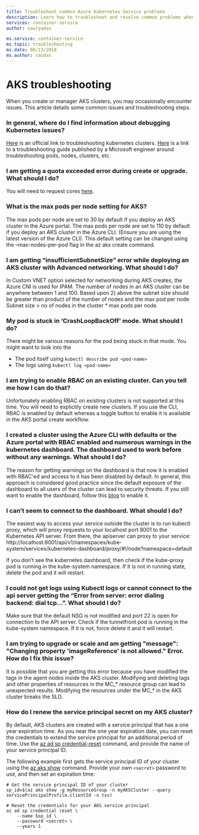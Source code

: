 ```yaml
---
title: Troubleshoot common Azure Kubernetes Service problems
description: Learn how to troubleshoot and resolve common problems when using Azure Kubernetes Service (AKS)
services: container-service
author: sauryadas

ms.service: container-service
ms.topic: troubleshooting
ms.date: 08/13/2018
ms.author: saudas
---
```



# AKS troubleshooting
When you create or manager AKS clusters, you may occasionally encounter issues. This article details some common issues and troubleshooting steps.

### In general, where do I find information about debugging Kubernetes issues?

[Here](https://kubernetes.io/docs/tasks/debug-application-cluster/troubleshooting/) is an official link to troubleshooting kubernetes clusters.
[Here](https://github.com/feiskyer/kubernetes-handbook/blob/master/en/troubleshooting/index.md) is a link to a troubleshooting guide published by a Microsoft engineer around troubleshooting pods, nodes, clusters, etc.

### I am getting a quota exceeded error during create or upgrade. What should I do? 

You will need to request cores [here](https://docs.microsoft.com/azure/azure-supportability/resource-manager-core-quotas-request).

### What is the max pods per node setting for AKS?

The max pods per node are set to 30 by default if you deploy an AKS cluster in the Azure portal.
The max pods per node are set to 110 by default if you deploy an AKS cluster in the Azure CLI. (Ensure you are using the latest version of the Azure CLI). This default setting can be changed using the –max-nodes-per-pod flag in the az aks create command.

### I am getting “insufficientSubnetSize” error while deploying an AKS cluster with Advanced networking. What should I do?

In Custom VNET option selected for networking during AKS creates, the Azure CNI is used for IPAM. The number of nodes in an AKS cluster can be anywhere between 1 and 100. Based upon 2) above the subnet size should be greater than product of the number of nodes and the max pod per node 
Subnet size > no of nodes in the cluster * max pods per node.

### My pod is stuck in ‘CrashLoopBackOff’ mode. What should I do?

There might be various reasons for the pod being stuck in that mode. You might want to look into the 
* The pod itself using `kubectl describe pod <pod-name>`
* The logs using  `kubectl log <pod-name>`

### I am trying to enable RBAC on an existing cluster. Can you tell me how I can do that?

Unfortunately enabling RBAC on existing clusters is not supported at this time. You will need to explicitly create new clusters. If you use the CLI, RBAC is enabled by default whereas a toggle button to enable it is available in the AKS portal create workflow.

### I created a cluster using the Azure CLI with defaults or the Azure portal with RBAC enabled and numerous warnings in the kubernetes dashboard. The dashboard used to work before without any warnings. What should I do?

The reason for getting warnings on the dashboard is that now it is enabled with RBAC'ed and access to it has been disabled by default. In general, 
this approach is considered good practice since the default exposure of the dashboard to all users of the cluster can lead to security 
threats. If you still want to enable the dashboard, follow this [blog](https://pascalnaber.wordpress.com/2018/06/17/access-dashboard-on-aks-with-rbac-enabled/)
to enable it.

### I can’t seem to connect to the dashboard. What should I do?

The easiest way to access your service outside the cluster is to run kubectl proxy, which will proxy requests to your localhost port 8001 to the Kubernetes API server. From there, the apiserver can proxy to your service:
http://localhost:8001/api/v1/namespaces/kube-system/services/kubernetes-dashboard/proxy/#!/node?namespace=default

If you don’t see the kubernetes dashboard, then check if the kube-proxy pod is running in the kube-system namespace. If it is not in running state, delete the pod and it will restart.

### I could not get logs using Kubectl logs or cannot connect to the api server getting the “Error from server: error dialing backend: dial tcp…”. What should I do?

Make sure that the default NSG is not modified and port 22 is open for connection to the API server. Check if the tunnelfront pod is running in the kube-system namespace. If it is not, force delete it and it will restart.

### I am trying to upgrade or scale and am getting "message": "Changing property 'imageReference' is not allowed." Error.  How do I fix this issue?

It is possible that you are getting this error because you have modified the tags in the agent nodes inside the AKS cluster. Modifying and deleting tags and other properties of resources in the MC_* resource group can lead to unexpected results. Modifying the resources under the MC_* in the AKS cluster breaks the SLO.

### How do I renew the service principal secret on my AKS cluster?

By default, AKS clusters are created with a service principal that has a one year expiration time. As you near the one year expiration date, you can reset the credentials to extend the service principal for an additional period of time. Use the [az ad sp credential-reset](/cli/azure/ad/sp/credential#az-ad-sp-credential-reset) command, and provide the name of your service principal ID.

The following example first gets the service principal ID of your cluster using the [az aks show](/cli/azure/aks#az-aks-show) command. Provide your own `<secret>` password to use, and then set an expiration time:

```azurecli
# Get the service principal ID of your cluster
sp_id=$(az aks show -g myResourceGroup -n myAKSCluster --query servicePrincipalProfile.clientId -o tsv)

# Reset the credentials for your AKS service principal
az ad sp credential reset \
    --name $sp_id \
    --password <secret> \
    --years 1
```
